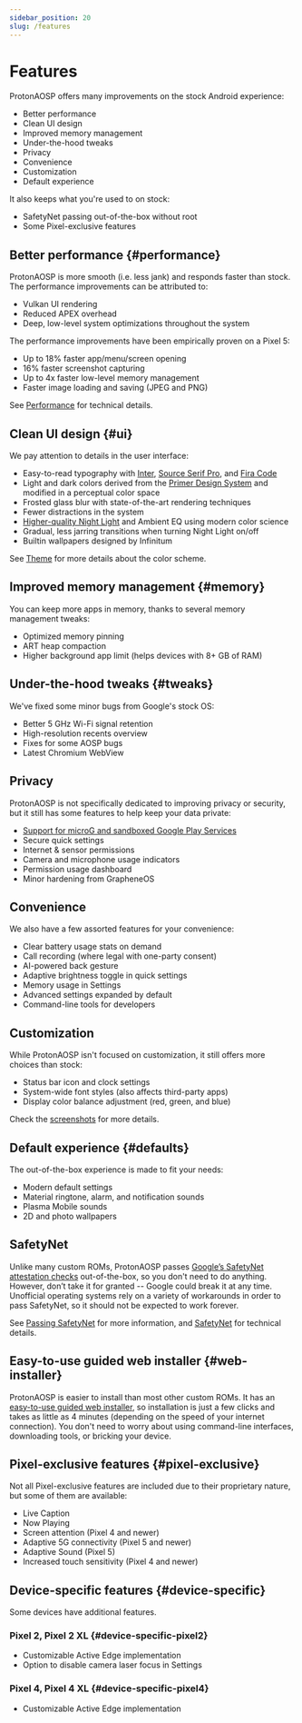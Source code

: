 ```yaml
---
sidebar_position: 20
slug: /features
---
```


# Features

ProtonAOSP offers many improvements on the stock Android experience:

- Better performance
- Clean UI design
- Improved memory management
- Under-the-hood tweaks
- Privacy
- Convenience
- Customization
- Default experience

It also keeps what you're used to on stock:

- SafetyNet passing out-of-the-box without root
- Some Pixel-exclusive features

## Better performance {#performance}

ProtonAOSP is more smooth (i.e. less jank) and responds faster than stock. The performance improvements can be attributed to:

- Vulkan UI rendering
- Reduced APEX overhead
- Deep, low-level system optimizations throughout the system

The performance improvements have been empirically proven on a Pixel 5:

- Up to 18% faster app/menu/screen opening
- 16% faster screenshot capturing
- Up to 4x faster low-level memory management
- Faster image loading and saving (JPEG and PNG)

See [Performance](../developers/details/performance.md) for technical details.

## Clean UI design {#ui}

We pay attention to details in the user interface:

- Easy-to-read typography with [Inter](https://rsms.me/inter/), [Source Serif Pro](https://github.com/adobe-fonts/source-serif), and [Fira Code](https://github.com/tonsky/FiraCode)
- Light and dark colors derived from the [Primer Design System](https://primer.style/) and modified in a perceptual color space
- Frosted glass blur with state-of-the-art rendering techniques
- Fewer distractions in the system
- [Higher-quality Night Light](screenshots.mdx#night-light-improvements) and Ambient EQ using modern color science
- Gradual, less jarring transitions when turning Night Light on/off
- Builtin wallpapers designed by Infinitum

See [Theme](../developers/details/theme.md) for more details about the color scheme.

## Improved memory management {#memory}

You can keep more apps in memory, thanks to several memory management tweaks:

- Optimized memory pinning
- ART heap compaction
- Higher background app limit (helps devices with 8+ GB of RAM)

## Under-the-hood tweaks {#tweaks}

We've fixed some minor bugs from Google's stock OS:

- Better 5 GHz Wi-Fi signal retention
- High-resolution recents overview
- Fixes for some AOSP bugs
- Latest Chromium WebView

## Privacy

ProtonAOSP is not specifically dedicated to improving privacy or security, but it still has some features to help keep your data private:

- [Support for microG and sandboxed Google Play Services](../advanced/google-services.md)
- Secure quick settings
- Internet & sensor permissions
- Camera and microphone usage indicators
- Permission usage dashboard
- Minor hardening from GrapheneOS

## Convenience

We also have a few assorted features for your convenience:

- Clear battery usage stats on demand
- Call recording (where legal with one-party consent)
- AI-powered back gesture
- Adaptive brightness toggle in quick settings
- Memory usage in Settings
- Advanced settings expanded by default
- Command-line tools for developers

## Customization

While ProtonAOSP isn't focused on customization, it still offers more choices than stock:

- Status bar icon and clock settings
- System-wide font styles (also affects third-party apps)
- Display color balance adjustment (red, green, and blue)

Check the [screenshots](screenshots.mdx#customization) for more details.

## Default experience {#defaults}

The out-of-the-box experience is made to fit your needs:

- Modern default settings
- Material ringtone, alarm, and notification sounds
- Plasma Mobile sounds
- 2D and photo wallpapers

## SafetyNet

Unlike many custom ROMs, ProtonAOSP passes [Google’s SafetyNet attestation checks](https://developer.android.com/training/safetynet/attestation) out-of-the-box, so you don't need to do anything. However, don’t take it for granted -- Google could break it at any time. Unofficial operating systems rely on a variety of workarounds in order to pass SafetyNet, so it should not be expected to work forever.

See [Passing SafetyNet](../advanced/safetynet.md) for more information, and [SafetyNet](../developers/details/safetynet.md) for technical details.

## Easy-to-use guided web installer {#web-installer}

ProtonAOSP is easier to install than most other custom ROMs. It has an [easy-to-use guided web installer](getting-started/install/web.mdx), so installation is just a few clicks and takes as little as 4 minutes (depending on the speed of your internet connection). You don't need to worry about using command-line interfaces, downloading tools, or bricking your device.

## Pixel-exclusive features {#pixel-exclusive}

Not all Pixel-exclusive features are included due to their proprietary nature, but some of them are available:

- Live Caption
- Now Playing
- Screen attention (Pixel 4 and newer)
- Adaptive 5G connectivity (Pixel 5 and newer)
- Adaptive Sound (Pixel 5)
- Increased touch sensitivity (Pixel 4 and newer)

## Device-specific features {#device-specific}

Some devices have additional features.

### Pixel 2, Pixel 2 XL {#device-specific-pixel2}

- Customizable Active Edge implementation
- Option to disable camera laser focus in Settings

### Pixel 4, Pixel 4 XL {#device-specific-pixel4}

- Customizable Active Edge implementation
